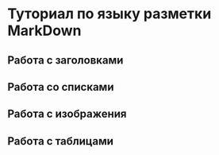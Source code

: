 # Туториал по языку разметки MarkDown

## Работа с заголовками


## Работа со списками


## Работа с изображения


## Работа с таблицами 